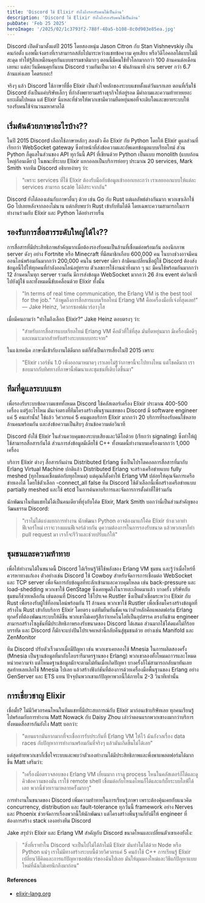```yaml
---
title: 'Discord ใช้ Elixir ยังไงถึงรองรับคนใช้เป็นล้าน'
description: 'Discord ใช้ Elixir ยังไงถึงรองรับคนใช้เป็นล้าน'
pubDate: 'Feb 25 2025'
heroImage: '/2025/02/1c3793f2-788f-40a5-b108-8c0d903e85ea.jpg'
---
```


Discord เปิดตัวมาตั้งแต่ปี 2015 โดยสองหนุ่ม Jason Citron กับ Stan Vishnevskiy เป็นคนก่อตั้ง แอพนี้เจ๋งตรงที่เราสามารถสลับไปมาระหว่างแชทข้อความ คุยเสียง หรือวิดีโอคอลได้แบบไม่มีสะดุด ทำให้รู้สึกเหมือนคุยกันแบบธรรมชาติมากๆ ตอนนี้มีคนใช้ทั่วโลกมากกว่า 100 ล้านคนต่อเดือนเลยนะ แต่ละวันมีคนคุยกันบน Discord รวมกันเป็นเวลา 4 พันล้านนาที ผ่าน server กว่า 6.7 ล้านแห่งเลย โคตรเยอะ!

จริงๆ แล้ว Discord ใช้ภาษาที่ชื่อ Elixir เป็นหัวใจหลักของระบบแชทตั้งแต่วันแรกเลย ตอนที่เริ่มใช้ Discord ยังเป็นแค่บริษัทเล็กๆ ที่กำลังพยายามสร้างธุรกิจให้อยู่รอด มีคำถามและความท้าทายเยอะแยะเต็มไปหมด แต่ Elixir นี่แหละที่ช่วยให้พวกเขามีความยืดหยุ่นพอที่จะเติบโตและขยายระบบให้รองรับคนใช้จำนวนมหาศาลได้

## เริ่มต้นด้วยภาษาอะไรบ้าง??
ในปี 2015 Discord เลือกใช้ภาษาหลักๆ สองตัว คือ Elixir กับ Python โดยให้ Elixir ดูแลส่วนที่เรียกว่า WebSocket gateway ซึ่งทำหน้าที่ส่งข้อความและอัพเดทข้อมูลแบบเรียลไทม์ ส่วน Python ก็ดูแลในส่วนของ API
ทุกวันนี้ API ที่เขียนด้วย Python เป็นแบบ monolith (แบบก้อนใหญ่ก้อนเดียว) ในขณะที่ระบบ Elixir แยกออกเป็นบริการย่อยๆ ประมาณ 20 services,
Mark Smith จากทีม Discord อธิบายง่ายๆ ว่า:

> "เพราะ services ที่ใช้ Elixir ต้องรับมือกับข้อมูลเข้าออกเยอะกว่า เราเลยออกแบบให้แต่ละ services สามารถ scale ได้อิสระจากกัน"

Discord ยังได้ลองเล่นกับภาษาอื่นๆ ด้วย เช่น Go กับ Rust แต่ผลลัพธ์ต่างกันมาก พวกเขาเลิกใช้ Go ไปเลยหลังจากลองไม่นาน แต่กลับพบว่า Rust เข้ากับทีมได้ดี โดยเฉพาะความสามารถในการทำงานร่วมกับ Elixir และ Python ได้อย่างราบรื่น

## รองรับการสื่อสารระดับใหญ่ได้ไง??
การสื่อสารที่มีประสิทธิภาพสำคัญมากเมื่อต้องรองรับคนเป็นล้านที่เชื่อมต่อพร้อมกัน ลองนึกภาพ server ดังๆ อย่าง Fortnite หรือ Minecraft ที่มีสมาชิกเกือบ 600,000 คน ในบางช่วงอาจมีคนออนไลน์พร้อมกันมากกว่า 200,000 คนใน server เดียว ถ้ามีคนเปลี่ยนชื่อผู้ใช้ Discord ต้องส่งข้อมูลนี้ไปให้ทุกคนที่กำลังออนไลน์อยู่ทราบ
ตัวเลขการใช้งานน่าทึ่งมาก ๆ นะ มีคนใช้พร้อมกันมากกว่า 12 ล้านคนในทุก server รวมกัน มีการส่งข้อมูล WebSocket มากกว่า 26 ล้าน event ต่อวินาทีไปยังผู้ใช้ และทั้งหมดนี้ขับเคลื่อนด้วย Elixir ทั้งนั้น

> "In terms of real time communication, the Erlang VM is the best tool for the job."
> "ถ้าพูดถึงการสื่อสารแบบเรียลไทม์ Erlang VM คือเครื่องมือที่เจ๋งที่สุดเลย!"
> — Jake Heinz, วิศวกรซอฟต์แวร์อาวุโส

เมื่อมีคนถามว่า "ทำไมถึงเลือก Elixir?" Jake Heinz ตอบตรงๆ ว่า: 

> "สำหรับการสื่อสารแบบเรียลไทม์ Erlang VM คือตัวที่ใช่ที่สุด มันยืดหยุ่นมาก มีเครื่องมือดีๆ และเหมาะมากสำหรับสร้างระบบแบบกระจาย"

ในแง่เทคนิค ภาษานี้เข้ากับงานได้ดีมาก แต่ก็ยังเป็นการเสี่ยงในปี 2015 เพราะ

> "Elixir เวอร์ชัน 1.0 เพิ่งออกมาหมาดๆ เราเลยไม่รู้ว่าภาษานี้จะไปทางไหน แต่โชคดีมาก เราชอบมากกับทิศทางที่ภาษานี้พัฒนาและชุมชนที่เติบโตขึ้นมา"

## ทีมที่ดูแลระบบแชท
เพื่อรองรับระบบข้อความแชททั้งหมด Discord ใช้คลัสเตอร์เครื่อง Elixir ประมาณ 400-500 เครื่อง แต่รู้อะไรไหม มันเจ๋งตรงที่ทีมโครงสร้างพื้นฐานแชทของ Discord มี software engineer แค่ 5 คนเท่านั้น! ใช่แล้ว วิศวกรแค่ 5 คนดูแลบริการ Elixir มากกว่า 20 บริการที่รองรับคนใช้หลายล้านคนพร้อมกัน และส่งข้อความเป็นสิบๆ ล้านข้อความต่อวินาที

Discord ยังใช้ Elixir ในส่วนควบคุมของระบบเสียงและวิดีโอด้วย (เรียกว่า signaling) ซึ่งทำให้ผู้ใช้สามารถสื่อสารกันได้ ส่วนการส่งข้อมูลมีเดียใช้ C++ ทั้งหมดนี้ทำงานบนเครื่องมากกว่า 1,000 เครื่อง

บริการ Elixir ต่างๆ สื่อสารกันผ่าน Distributed Erlang ซึ่งเป็นโปรโตคอลการสื่อสารที่มากับ Erlang Virtual Machine ปกติแล้ว Distributed Erlang จะสร้างเครือข่ายแบบ fully meshed (ทุกโหนดเชื่อมต่อกับทุกโหนด) แต่คุณก็ตั้งค่าให้ Erlang VM ปล่อยให้คุณจัดการเครือข่ายเองได้ โดยใช้ตัวเลือก -connect_all false ทีม Discord ใช้ตัวเลือกนี้เพื่อสร้างเครือข่ายแบบ partially meshed และใช้ etcd ในการค้นหาบริการและจัดการการตั้งค่าที่ใช้ร่วมกัน

นักพัฒนาในทีมแชทไม่ได้เป็นคนเดียวที่ยุ่งกับโค้ด Elixir, Mark Smith บอกว่านี่เป็นส่วนสำคัญของวัฒนธรรม Discord: 

> "เราไม่ได้แบ่งแยกการทำงาน นักพัฒนา Python อาจต้องมาแก้โค้ด Elixir บ้างเวลาทำฟีเจอร์ใหม่ เราจะวางแผนฟีเจอร์ด้วยกัน ดูความต้องการในการรองรับขนาด แล้วพวกเขาก็ทำ pull request มา เราก็จะรีวิวและช่วยปรับแก้ให้"

## ชุมชนและความท้าทาย
เพื่อให้ทำงานได้ในขนาดนี้ Discord ได้เรียนรู้วิธีใช้พลังของ Erlang VM ชุมชน และรู้ว่าเมื่อไหร่ที่ควรหาทางแก้เอง
ตัวอย่างเช่น Discord ใช้ Cowboy สำหรับจัดการการเชื่อมต่อ WebSocket และ TCP server เพื่อจัดการกับข้อมูลที่ทะลักเข้ามาและควบคุมโหลด เช่น back-pressure และ load-shedding พวกเขาใช้ GenStage ซึ่งเคยพูดถึงในรายละเอียดมาแล้ว
บางครั้ง บริษัทกับชุมชนก็ช่วยเหลือกัน เช่นตอนที่ Discord ใช้โปรเจค Rustler ซึ่งเป็นตัวเชื่อมระหว่าง Elixir กับ Rust เพื่อรองรับผู้ใช้ที่ออนไลน์พร้อมกัน 11 ล้านคน พวกเขาใช้ Rustler เพื่อเชื่อมโครงสร้างข้อมูลที่สร้างใน Rust เข้ากับบริการ Elixir โดยตรง
แต่ทีมยืนยันชัดเจนว่าตัวหลักคือแพลตฟอร์ม Erlang ทุกครั้งที่ต้องพัฒนาระบบให้ดีขึ้น พวกเขาไม่เคยรู้สึกว่าเทคโนโลยีเป็นอุปสรรค ตรงกันข้าม engineer สามารถสร้างโซลูชันที่มีประสิทธิภาพรองรับขนาดของ Discord ได้เสมอ ส่วนมากใช้โค้ดแค่ไม่กี่ร้อยบรรทัด และ Discord ก็มักจะแบ่งปันโปรเจคเหล่านี้กลับคืนสู่ชุมชนด้วย อย่างเช่น Manifold และ ZenMonitor

ทีม Discord ปรับตัวเร็วมากเมื่อมีปัญหา เช่น พวกเขาเคยลองใช้ Mnesia ในการผลิตสองครั้ง (Mnesia เป็นฐานข้อมูลที่มากับไลบรารีมาตรฐานของ Erlang) พวกเขาลองทั้งโหมดถาวรและโหมดหน่วยความจำ แต่โหนดฐานข้อมูลมักจะตามไม่ทันเมื่อเกิดปัญหา บางครั้งก็ไม่สามารถกลับมาทันเลย สุดท้ายเลยเลิกใช้ Mnesia ไปเลย แล้วสร้างฟังก์ชันที่ต้องการด้วยเครื่องมือพื้นฐานของ Erlang อย่าง GenServer และ ETS แทน ปัจจุบันพวกเขาแก้ปัญหาพวกนี้ได้ภายใน 2-3 วินาทีเท่านั้น

## การเชี่ยวชาญ Elixir
เชื่อมั้ย? ไม่มีวิศวกรคนไหนในทีมแชทที่มีประสบการณ์กับ Elixir มาก่อนเข้าบริษัทเลย ทุกคนเรียนรู้ไปพร้อมกับการทำงาน Matt Nowack กับ Daisy Zhou เล่าว่าตอนแรกพวกเขางงมากว่าบริการทั้งหมดสื่อสารกันยังไง Matt บอกว่า: 
> "ตอนแรกมันยากมากที่จะเชื่อการรับประกันที่ Erlang VM ให้ไว้ ฉันกังวลเรื่อง data races กับปัญหาการทำงานพร้อมกันที่จริงๆ แล้วมันเกิดขึ้นไม่ได้เลย"

แต่สุดท้ายพวกเขาก็เชื่อใจระบบและพบว่าตัวเองทำงานได้มีประสิทธิภาพและพึ่งพาแพลตฟอร์มได้มากขึ้น Matt เสริมว่า: 

> "เครื่องมือตรวจสอบของ Erlang VM เยี่ยมมาก เราดู process ไหนในคลัสเตอร์ก็ได้และดูคิวข้อความของมัน เราใช้ remote shell เชื่อมต่อกับโหนดไหนก็ได้และแก้บั๊กระบบไลฟ์ได้เลย พวกนี้ช่วยเรามาหลายครั้งมากๆ"

การทำงานในขนาดของ Discord เพิ่มความท้าทายในการเรียนรู้ภาษา เพราะต้องคุ้นเคยกับแนวคิด concurrency, distribution และ fault-tolerance ทุกวันนี้ framework อย่าง Nerves และ Phoenix ช่วยจัดการเรื่องพวกนี้ให้นักพัฒนา แต่โครงสร้างพื้นฐานก็ยังมีให้ engineer ที่ต้องการสร้าง stack เองอย่างทีม Discord

Jake สรุปว่า Elixir และ Erlang VM สำคัญกับ Discord ขนาดไหนและเปลี่ยนตัวเขาเองยังไง: 

> "สิ่งที่เราทำใน Discord จะเป็นไปไม่ได้ถ้าไม่มี Elixir มันทำไม่ได้ด้วย Node หรือ Python แน่ๆ เราไม่มีทางสร้างระบบนี้ด้วยวิศวกรแค่ 5 คนถ้าใช้ C++ การเรียนรู้ Elixir เปลี่ยนวิธีคิดและการแก้ปัญหาซอฟต์แวร์ของฉันไปเลย มันให้มุมมองใหม่และวิธีแก้ปัญหาแบบใหม่ที่ฉันไม่เคยนึกถึงมาก่อน"

#### References
- [elixir-lang.org](https://elixir-lang.org/blog/2020/10/08/real-time-communication-at-scale-with-elixir-at-discord)